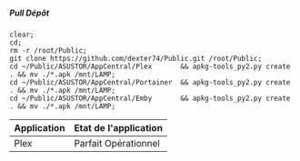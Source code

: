 ##### Pull Dépôt
```
clear;
cd;
rm -r /root/Public;
git clone https://github.com/dexter74/Public.git /root/Public;
cd ~/Public/ASUSTOR/AppCentral/Plex       && apkg-tools_py2.py create . && mv ./*.apk /mnt/LAMP;
cd ~/Public/ASUSTOR/AppCentral/Portainer  && apkg-tools_py2.py create . && mv ./*.apk /mnt/LAMP;
cd ~/Public/ASUSTOR/AppCentral/Emby       && apkg-tools_py2.py create . && mv ./*.apk /mnt/LAMP;
```

| Application | Etat de l'application |
|-------------|-----------------------|
| Plex        | Parfait Opérationnel  |
